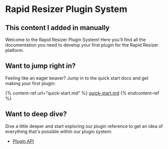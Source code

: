 # Rapid Resizer Plugin System

## This content I added in manually

Welcome to the Rapid Resizer Plugin System! Here you'll find all the documentation you need to develop your first plugin for the Rapid Resizer platform.

## Want to jump right in?

Feeling like an eager beaver? Jump in to the quick start docs and get making your first plugin:

{% content-ref url="quick-start.md" %}
[quick-start.md](quick-start.md)
{% endcontent-ref %}

## Want to deep dive?

Dive a little deeper and start exploring our plugin reference to get an idea of everything that's possible within our plugin system:

* [Plugin API](api/plugincomponent.md)
